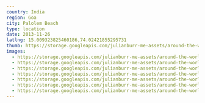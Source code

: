 ```yaml
---
country: India
region: Goa
city: Palolem Beach
type: location
date: 2013-11-26
latlng: 15.009323825460186,74.02421855295731
thumb: https://storage.googleapis.com/julianburr-me-assets/around-the-world/india/palolem-beach/IMG_1421--thumb.JPG
images:
  - https://storage.googleapis.com/julianburr-me-assets/around-the-world/india/palolem-beach/IMG_1392.JPG
  - https://storage.googleapis.com/julianburr-me-assets/around-the-world/india/palolem-beach/IMG_1421.JPG
  - https://storage.googleapis.com/julianburr-me-assets/around-the-world/india/palolem-beach/IMG_1423.JPG
  - https://storage.googleapis.com/julianburr-me-assets/around-the-world/india/palolem-beach/IMG_1418.JPG
  - https://storage.googleapis.com/julianburr-me-assets/around-the-world/india/palolem-beach/IMG_1384.JPG
  - https://storage.googleapis.com/julianburr-me-assets/around-the-world/india/palolem-beach/IMG_1391.JPG
  - https://storage.googleapis.com/julianburr-me-assets/around-the-world/india/palolem-beach/IMG_1398.JPG
---
```

